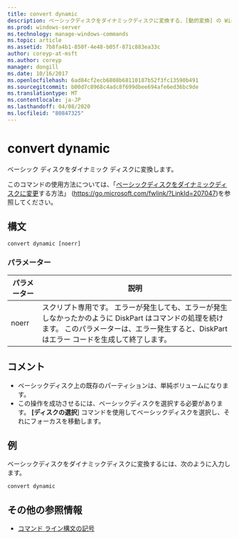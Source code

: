 ```yaml
---
title: convert dynamic
description: ベーシックディスクをダイナミックディスクに変換する、[動的変換] の Windows コマンドに関するトピック。
ms.prod: windows-server
ms.technology: manage-windows-commands
ms.topic: article
ms.assetid: 7b8fa4b1-850f-4e48-b05f-871c883ea33c
author: coreyp-at-msft
ms.author: coreyp
manager: dongill
ms.date: 10/16/2017
ms.openlocfilehash: 6ad84cf2ecb6808b68110187b52f3fc13590b491
ms.sourcegitcommit: b00d7c8968c4adc8f699dbee694afe6ed36bc9de
ms.translationtype: MT
ms.contentlocale: ja-JP
ms.lasthandoff: 04/08/2020
ms.locfileid: "80847325"
---
```

# <a name="convert-dynamic"></a>convert dynamic

ベーシック ディスクをダイナミック ディスクに変換します。

このコマンドの使用方法については、「[ベーシックディスクをダイナミックディスクに変更](https://go.microsoft.com/fwlink/?LinkId=207047)する方法」 (https://go.microsoft.com/fwlink/?LinkId=207047)を参照してください。

## <a name="syntax"></a>構文

```
convert dynamic [noerr]
```

### <a name="parameters"></a>パラメーター

|パラメーター|説明|
|---------|-----------|
|noerr|スクリプト専用です。 エラーが発生しても、エラーが発生しなかったかのように DiskPart はコマンドの処理を続けます。 このパラメーターは、エラー発生すると、DiskPart はエラー コードを生成して終了します。|

## <a name="remarks"></a>コメント

-   ベーシックディスク上の既存のパーティションは、単純ボリュームになります。
-   この操作を成功させるには、ベーシックディスクを選択する必要があります。 **[ディスクの選択**] コマンドを使用してベーシックディスクを選択し、それにフォーカスを移動します。

## <a name="examples"></a><a name=BKMK_examples></a>例

ベーシックディスクをダイナミックディスクに変換するには、次のように入力します。
```
convert dynamic
```

## <a name="additional-references"></a>その他の参照情報

- [コマンド ライン構文の記号](command-line-syntax-key.md)

